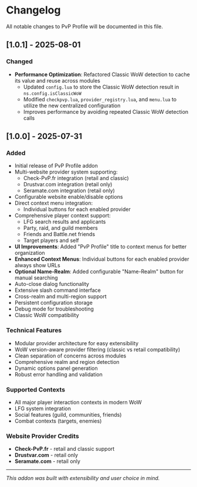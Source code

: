 # Changelog

All notable changes to PvP Profile will be documented in this file.

## [1.0.1] - 2025-08-01

### Changed
- **Performance Optimization**: Refactored Classic WoW detection to cache its value and reuse across modules
  - Updated `config.lua` to store the Classic WoW detection result in `ns.config.isClassicWoW`
  - Modified `checkpvp.lua`, `provider_registry.lua`, and `menu.lua` to utilize the new centralized configuration
  - Improves performance by avoiding repeated Classic WoW detection calls

## [1.0.0] - 2025-07-31

### Added
- Initial release of PvP Profile addon
- Multi-website provider system supporting:
  - Check-PvP.fr integration (retail and classic)
  - Drustvar.com integration (retail only)
  - Seramate.com integration (retail only)
- Configurable website enable/disable options
- Direct context menu integration:
  - Individual buttons for each enabled provider
- Comprehensive player context support:
  - LFG search results and applicants
  - Party, raid, and guild members
  - Friends and Battle.net friends
  - Target players and self
- **UI Improvements**: Added "PvP Profile" title to context menus for better organization
- **Enhanced Context Menus**: Individual buttons for each enabled provider always show URLs
- **Optional Name-Realm**: Added configurable "Name-Realm" button for manual searching
- Auto-close dialog functionality
- Extensive slash command interface
- Cross-realm and multi-region support
- Persistent configuration storage
- Debug mode for troubleshooting
- Classic WoW compatibility

### Technical Features
- Modular provider architecture for easy extensibility
- WoW version-aware provider filtering (classic vs retail compatibility)
- Clean separation of concerns across modules
- Comprehensive realm and region detection
- Dynamic options panel generation
- Robust error handling and validation

### Supported Contexts
- All major player interaction contexts in modern WoW
- LFG system integration
- Social features (guild, communities, friends)
- Combat contexts (targets, enemies)

### Website Provider Credits
- **Check-PvP.fr** - retail and classic support
- **Drustvar.com** - retail only
- **Seramate.com** - retail only

---

*This addon was built with extensibility and user choice in mind.*